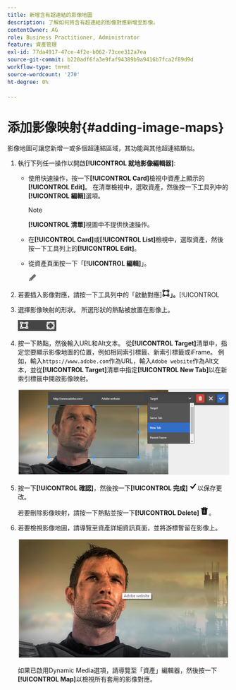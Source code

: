 ```yaml
---
title: 新增含有超連結的影像地圖
description: 了解如何將含有超連結的影像對應新增至影像。
contentOwner: AG
role: Business Practitioner, Administrator
feature: 資產管理
exl-id: 77da4917-47ce-4f2e-b062-73cee312a7ea
source-git-commit: b220adf6fa3e9faf94389b9a9416b7fca2f89d9d
workflow-type: tm+mt
source-wordcount: '270'
ht-degree: 0%

---
```


# 添加影像映射{#adding-image-maps}

影像地圖可讓您新增一或多個超連結區域，其功能與其他超連結類似。

1. 執行下列任一操作以開啟&#x200B;**[!UICONTROL 就地影像編輯器]**:

   * 使用快速操作，按一下&#x200B;**[!UICONTROL Card]**&#x200B;檢視中資產上顯示的&#x200B;**[!UICONTROL Edit]**。 在清單檢視中，選取資產，然後按一下工具列中的&#x200B;**[!UICONTROL 編輯]**&#x200B;選項。

      >[!NOTE]
      >
      >**[!UICONTROL 清單]**&#x200B;視圖中不提供快速操作。

   * 在&#x200B;**[!UICONTROL Card]**&#x200B;或&#x200B;**[!UICONTROL List]**&#x200B;檢視中，選取資產，然後按一下工具列上的&#x200B;**[!UICONTROL Edit]**。
   * 從資產頁面按一下「**[!UICONTROL 編輯]**」。

      ![編輯選項](assets/do-not-localize/edit_icon.png)

1. 若要插入影像對應，請按一下工具列中的「啟動對應&#x200B;]**![影像對應](assets/do-not-localize/image-map-icon.png)」。**[!UICONTROL 
1. 選擇影像映射的形狀。 所選形狀的熱點被放置在影像上。

   ![chlimage_1-422](assets/chlimage_1-422.png)

1. 按一下熱點，然後輸入URL和Alt文本。 從&#x200B;**[!UICONTROL Target]**&#x200B;清單中，指定您要顯示影像地圖的位置，例如相同索引標籤、新索引標籤或iFrame。 例如，輸入`https://www.adobe.com`作為URL，輸入`Adobe website`作為Alt文本，並從&#x200B;**[!UICONTROL Target]**&#x200B;清單中指定&#x200B;**[!UICONTROL New Tab]**&#x200B;以在新索引標籤中開啟影像映射。

   ![chlimage_1-423](assets/chlimage_1-423.png)

1. 按一下&#x200B;**[!UICONTROL 確認]**，然後按一下&#x200B;**[!UICONTROL 完成]** ![從工具欄中選擇檢查完成](assets/do-not-localize/check-ok-done-icon.png)以保存更改。

   若要刪除影像映射，請按一下熱點並按一下&#x200B;**[!UICONTROL Delete]** ![delete](assets/do-not-localize/delete-solid-line.png)。

1. 若要檢視影像地圖，請導覽至資產詳細資訊頁面，並將游標暫留在影像上。

   ![chlimage_1-426](assets/chlimage_1-426.png)

   如果已啟用Dynamic Media選項，請導覽至「資產」編輯器，然後按一下&#x200B;**[!UICONTROL Map]**&#x200B;以檢視所有套用的影像對應。
